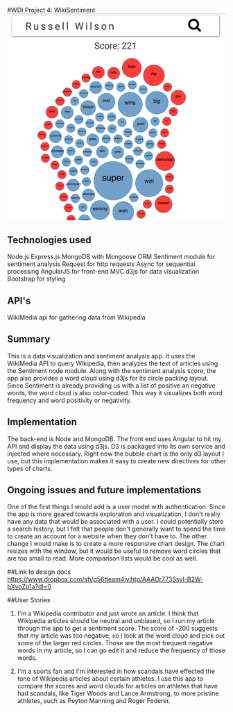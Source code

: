 #WDI Project 4: WikiSentiment
![preview](/wiki.png)

## Technologies used
Node.js
Express.js
MongoDB with Mongoose ORM
Sentiment module for sentiment analysis
Request for http requests
Async for sequential processing
AngularJS for front-end MVC
d3js for data visualization
Bootstrap for styling

## API's
WikiMedia api for gathering data from Wikipedia

## Summary
This is a data visualization and sentiment analysis app. It uses the WikiMedia API to query Wikipedia, then analyzes the text of articles using the Sentiment node module. Along with the sentiment analysis score, the app also provides a word cloud using d3js for its circle packing layout. Since Sentiment is already providing us with a list of positive an negative words, the word cloud is also color-coded. This way it visualizes both word frequency and word positivity or negativity.

## Implementation
The back-end is Node and MongoDB. The front end uses Angular to hit my API and display the data using d3js.  D3 is packaged into its own service and injected where necessary. Right now the bubble chart is the only d3 layout I use, but this implementation makes it easy to create new directives for other types of charts.

## Ongoing issues and future implementations
One of the first things I would add is a user model with authentication. Since the app is more geared towards exploration and visualization, I don't really have any data that would be associated with a user. I could potentially store a search history, but I felt that people don't generally want to spend the time to create an account for a website when they don't have to.  The other change I would make is to create a more responsive chart design.  The chart resizes with the window, but it would be useful to remove word circles that are too small to read.  More comparison lists would be cool as well.

##Link to design docs
https://www.dropbox.com/sh/p56tteam4jyihtp/AAAOr773SsvI-B2W-bXvoZp1a?dl=0

##User Stories
1. I'm a Wikipedia contributor and just wrote an article. I think that Wikipedia articles should be neutral and unbiased, so I run my article through the app to get a sentiment score. The score of -200 suggests that my article was too negative, so I look at the word cloud and pick out some of the larger red circles. Those are the most frequent negative words in my article, so I can go edit it and reduce the frequency of those words.

2. I'm a sports fan and I'm interested in how scandals have effected the tone of Wikipedia articles about certain athletes.  I use this app to compare the scores and word clouds for articles on athletes that have had scandals, like Tiger Woods and Lance Armstrong, to more pristine athletes, such as Peyton Manning and Roger Federer.
